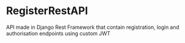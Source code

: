 # RegisterRestAPI

API made in Django Rest Framework that contain registration, login and authorisation endpoints using custom JWT
